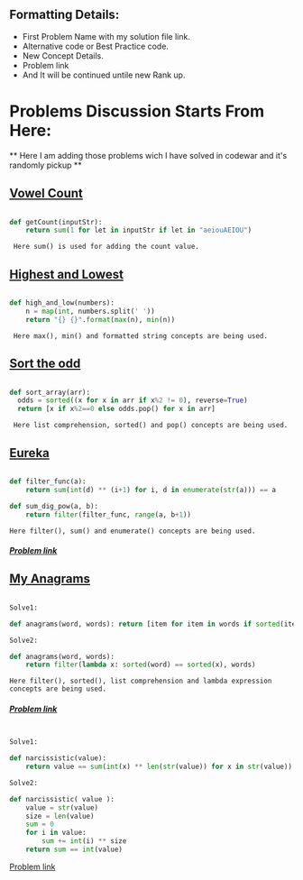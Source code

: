 ## Formatting Details:

- First Problem Name with my solution file link.
- Alternative code or Best Practice code.
- New Concept Details.
- Problem link
- And It will be continued untile new Rank up.

# Problems Discussion Starts From Here:
** Here I am adding those problems wich I have solved in codewar and it's randomly pickup **

## [Vowel Count](https://github.com/samiulislamponik/codewar/blob/master/7kyu/vowel_count.py " Problem-1 ")

``` python

def getCount(inputStr):
    return sum(1 for let in inputStr if let in "aeiouAEIOU")

```

` Here sum() is used for adding the count value.`


## [Highest and Lowest](https://github.com/samiulislamponik/codewar/blob/master/7kyu/highest_and_lowest.py " Problem-2 ")

```python

def high_and_low(numbers):
    n = map(int, numbers.split(' '))
    return "{} {}".format(max(n), min(n))

```

` Here max(), min() and formatted string concepts are being used.`


## [Sort the odd](https://github.com/samiulislamponik/codewar/blob/master/7kyu/sort_the_odd.py " Problem-3 ")

```python

def sort_array(arr):
  odds = sorted((x for x in arr if x%2 != 0), reverse=True)
  return [x if x%2==0 else odds.pop() for x in arr]


```

` Here list comprehension, sorted() and pop() concepts are being used.`


## [Eureka](https://github.com/samiulislamponik/codewar/blob/master/7kyu/eureka.py "Problem-4")

```python

def filter_func(a):
    return sum(int(d) ** (i+1) for i, d in enumerate(str(a))) == a

def sum_dig_pow(a, b):
    return filter(filter_func, range(a, b+1))


```

` Here filter(), sum() and enumerate() concepts are being used. `

##### [Problem link](https://www.codewars.com/kata/5626b561280a42ecc50000d1/python "codewar problem")



## [My Anagrams](https://github.com/samiulislamponik/codewar/blob/master/7kyu/anagrams.py "Problem-5")

```python

Solve1:

def anagrams(word, words): return [item for item in words if sorted(item)==sorted(word)]

Solve2:

def anagrams(word, words):
    return filter(lambda x: sorted(word) == sorted(x), words)

```

` Here filter(), sorted(), list comprehension and lambda expression concepts are being used. `

##### [Problem link](https://www.codewars.com/kata/523a86aa4230ebb5420001e1/python "codewar problem")



## [](https://github.com/samiulislamponik/codewar/blob/master/7kyu/narcissistic.py "Problem-6")


```python

Solve1:

def narcissistic(value):
    return value == sum(int(x) ** len(str(value)) for x in str(value))

Solve2:

def narcissistic( value ):
    value = str(value)
    size = len(value)
    sum = 0
    for i in value:
        sum += int(i) ** size
    return sum == int(value)


```

[Problem link]()




